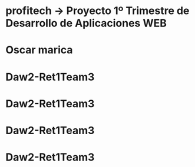 # profitech -> Proyecto 1º Trimestre de Desarrollo de Aplicaciones WEB
# Oscar marica
# Daw2-Ret1Team3
# Daw2-Ret1Team3
# Daw2-Ret1Team3
# Daw2-Ret1Team3
